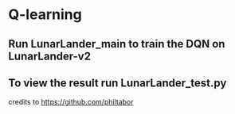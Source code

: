 # Q-learning


## Run LunarLander_main to train the DQN on LunarLander-v2
## To view the result run LunarLander_test.py



credits to https://github.com/philtabor
